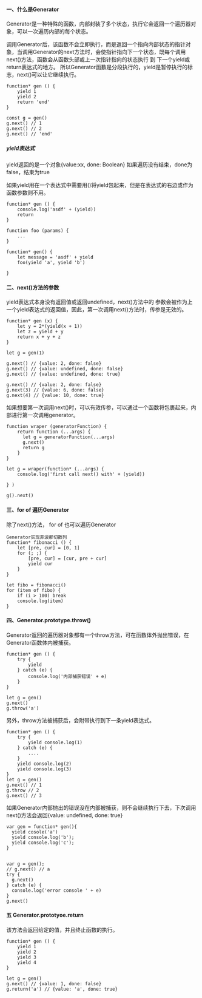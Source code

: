 #### 一、什么是Generator
Generator是一种特殊的函数，内部封装了多个状态，执行它会返回一个遍历器对象，可以一次遍历内部的每个状态。

调用Generator后，该函数不会立即执行，而是返回一个指向内部状态的指针对象，当调用Generator的next方法时，会使指针指向下一个状态，既每个调用next()方法，函数会从函数头部或上一次指针指向的状态执行 到 下一个yield或return表达式的地方。
所以Generator函数是分段执行的，yield是暂停执行的标志，next()可以让它继续执行。
```
function* gen () {
    yield 1
    yield 2
    return 'end'
}

const g = gen()
g.next() // 1
g.next() // 2
g.next() // 'end'
```

##### yield表达式

yield返回的是一个对象{value:xx, done: Boolean} 如果遍历没有结束，done为false，结束为true

如果yield用在一个表达式中需要用()将yield包起来，但是在表达式的右边或作为函数参数则不用。

```
function* gen () {
    console.log('asdf' + (yield))
    return
}

function foo (params) {
    ...
}

function* gen() {
    let message = 'asdf' + yield
    foo(yield 'a', yield 'b')
    
}
```

#### 二、next()方法的参数
yield表达式本身没有返回值或返回undefined，next()方法中的 参数会被作为上一个yield表达式的返回值，因此，第一次调用next()方法时，传参是无效的。

```
function* gen (x) {
    let y = 2*(yield(x + 1))
    let z = yield + y
    return x + y + z
}

let g = gen(1)

g.next() // {value: 2, done: false}
g.next() // {value: undefined, done: false}
g.next() // {value: undefined, done: true}

g.next() // {value: 2, done: false}
g.next(3) // {value: 6, done: false}
g.next(4) // {value: 10, done: true}
```

如果想要第一次调用next()时，可以有效传参，可以通过一个函数将包裹起来，内部进行第一次调用generator。

```
function wraper (generatorFunction) {
    return function (...args) {
      let g = generatorFunction(...args)
      g.next()
      return g
    }
}

let g = wraper(function* (...args) {
    console.log('first call next() with' + (yield))
    
} )

g().next()
```

#### 三、for of 遍历Generator
除了next()方法， for of 也可以遍历Generator

```
Generator实现菲波那切数列
function* fibonacci () {
    let [pre, cur] = [0, 1]
    for (; ;) {
        [pre, cur] = [cur, pre + cur]
        yield cur
    }
}

let fibo = fibonacci()
for (item of fibo) {
    if (i > 100) break
    console.log(item)
}
```
#### 四、Generator.prototype.throw() 

Generator返回的遍历器对象都有一个throw方法，可在函数体外抛出错误，在Generator函数体内被捕获。

```
function* gen () {
    try {
        yield
    } catch (e) {
        console.log('内部捕获错误' + e)
    }
}

let g = gen()
g.next()
g.throw('a')
```
另外，throw方法被捕获后，会附带执行到下一条yield表达式。

```
function* gen () {
    try {
        yield console.log(1)
    } catch (e) {
        ....
    }
    yield console.log(2)
    yield console.log(3)
}
let g = gen()
g.next() // 1
g.throw // 2
g.next() // 3
```
如果Generator内部抛出的错误没在内部被捕获，则不会继续执行下去，下次调用next()方法会返回{value: undefined, done: true}

```
var gen = function* gen(){
  yield cosole('a')
  yield console.log('b');
  yield console.log('c');
}


var g = gen();
// g.next() // a
try {
  g.next()
} catch (e) {
  console.log('error console ' + e)
}
g.next()
```

#### 五 Generator.prototyoe.return
该方法会返回给定的值，并且终止函数的执行。

```
function* gen () {
    yield 1
    yield 2
    yield 3
    yield 4
}

let g = gen()
g.next() // {value: 1, done: false}
g.return('a') // {value: 'a', done: true}
```

